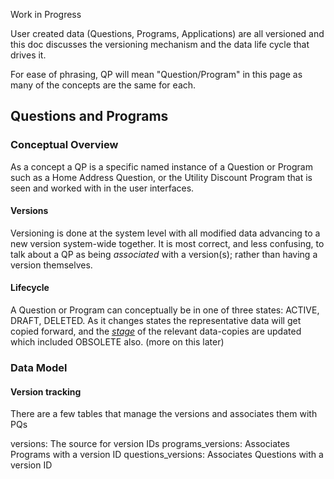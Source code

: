 Work in Progress

User created data (Questions, Programs, Applications) are all versioned and this doc discusses the versioning mechanism and the data life cycle that drives it.

For ease of phrasing, QP will mean "Question/Program" in this page as many of the concepts are the same for each.

## Questions and Programs

### Conceptual Overview

As a concept a QP is a specific named instance of a Question or Program such as a Home Address Question, or the Utility Discount Program that is seen and worked with in the user interfaces.

#### Versions

Versioning is done at the system level with all modified data advancing to a new version system-wide together.  It is most correct, and less confusing, to talk about a QP as being *associated* with a version(s); rather than having a version themselves.

#### Lifecycle

A Question or Program can conceptually be in one of three states: ACTIVE, DRAFT, DELETED.  As it changes states the representative data will get copied forward, and the *[stage](https://github.com/seattle-uat/civiform/blob/45631099ef4245f60a98d5ab8cb90178aab7cfb2/universal-application-tool-0.0.1/app/models/LifecycleStage.java#L12)* of the relevant data-copies are updated which included OBSOLETE also. (more on this later)

### Data Model

#### Version tracking

There are a few tables that manage the versions and associates them with PQs

versions: The source for version IDs
programs_versions: Associates Programs with a version ID
questions_versions: Associates Questions with a version ID

